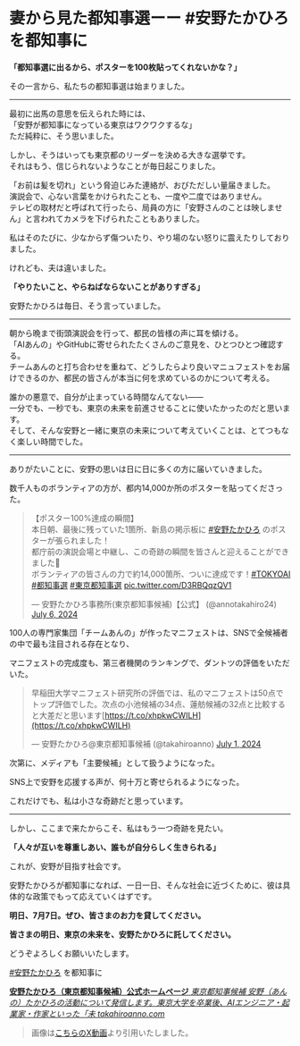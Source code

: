 # 妻から見た都知事選ーー #安野たかひろ を都知事に

**「都知事選に出るから、ポスターを100枚貼ってくれないかな？」**

その一言から、私たちの都知事選は始まりました。

* * *

最初に出馬の意思を伝えられた時には、  
「安野が都知事になっている東京はワクワクするな」  
ただ純粋に、そう思いました。

しかし、そうはいっても東京都のリーダーを決める大きな選挙です。  
それはもう、信じられないようなことが毎日起こりました。

「お前は髪を切れ」という脅迫じみた連絡が、おびただしい量届きました。  
演説会で、心ない言葉をかけられたことも、一度や二度ではありません。  
テレビの取材だと呼ばれて行ったら、局員の方に「安野さんのことは映しません」と言われてカメラを下げられたこともありました。

私はそのたびに、少なからず傷ついたり、やり場のない怒りに震えたりしておりました。

けれども、夫は違いました。

**「やりたいこと、やらねばならないことがありすぎる」**

安野たかひろは毎日、そう言っていました。

* * *

朝から晩まで街頭演説会を行って、都民の皆様の声に耳を傾ける。  
「AIあんの」やGitHubに寄せられたたくさんのご意見を、ひとつひとつ確認する。  
チームあんのと打ち合わせを重ねて、どうしたらより良いマニュフェストをお届けできるのか、都民の皆さんが本当に何を求めているのかについて考える。

誰かの悪意で、自分が止まっている時間なんてない――  
一分でも、一秒でも、東京の未来を前進させることに使いたかったのだと思います。  
そして、そんな安野と一緒に東京の未来について考えていくことは、とてつもなく楽しい時間でした。

* * *

ありがたいことに、安野の思いは日に日に多くの方に届いていきました。

数千人ものボランティアの方が、都内14,000か所のポスターを貼ってくださった。

> 【ポスター100%達成の瞬間】  
> 本日朝、最後に残っていた1箇所、新島の掲示板に [#安野たかひろ](https://twitter.com/hashtag/%E5%AE%89%E9%87%8E%E3%81%9F%E3%81%8B%E3%81%B2%E3%82%8D?src=hash&ref_src=twsrc%5Etfw) のポスターが張られました！  
> 都庁前の演説会場と中継し、この奇跡の瞬間を皆さんと迎えることができました🎉  
> ボランティアの皆さんの力で約14,000箇所、ついに達成です！[#TOKYOAI](https://twitter.com/hashtag/TOKYOAI?src=hash&ref_src=twsrc%5Etfw) [#都知事選](https://twitter.com/hashtag/%E9%83%BD%E7%9F%A5%E4%BA%8B%E9%81%B8?src=hash&ref_src=twsrc%5Etfw) [#東京都知事選](https://twitter.com/hashtag/%E6%9D%B1%E4%BA%AC%E9%83%BD%E7%9F%A5%E4%BA%8B%E9%81%B8?src=hash&ref_src=twsrc%5Etfw) [pic.twitter.com/D3RBQqzQV1](https://t.co/D3RBQqzQV1)
> 
> — 安野たかひろ事務所(東京都知事候補)【公式】 (@annotakahiro24) [July 6, 2024](https://twitter.com/annotakahiro24/status/1809472267052798123?ref_src=twsrc%5Etfw)

100人の専門家集団「チームあんの」が作ったマニフェストは、SNSで全候補者の中で最も注目される存在となり、

マニフェストの完成度も、第三者機関のランキングで、ダントツの評価をいただいた。

> 早稲田大学マニフェスト研究所の評価では、私のマニフェストは50点でトップ評価でした。次点の小池候補の34点、蓮舫候補の32点と比較すると大差だと思います[https://t.co/xhpkwCWILH](https://t.co/xhpkwCWILH)
> 
> — 安野たかひろ@東京都知事候補 (@takahiroanno) [July 1, 2024](https://twitter.com/takahiroanno/status/1807724402790068515?ref_src=twsrc%5Etfw)

次第に、メディアも「主要候補」として扱うようになった。

SNS上で安野を応援する声が、何十万と寄せられるようになった。

これだけでも、私は小さな奇跡だと思っています。

* * *

しかし、ここまで来たからこそ、私はもう一つ奇跡を見たい。

**「人々が互いを尊重しあい、誰もが自分らしく生きられる」**

これが、安野が目指す社会です。

安野たかひろが都知事になれば、一日一日、そんな社会に近づくために、彼は具体的な政策でもって応えていくはずです。

  

**明日、7月7日。ぜひ、皆さまのお力を貸してください。**

**皆さまの明日、東京の未来を、安野たかひろに託してください。**

  

どうぞよろしくお願いいたします。

  

[#安野たかひろ](https://note.com/hashtag/%E5%AE%89%E9%87%8E%E3%81%9F%E3%81%8B%E3%81%B2%E3%82%8D) を都知事に

[**安野たかひろ（東京都知事候補）公式ホームページ** _東京都知事候補 安野（あんの）たかひろの活動について発信します。東京大学を卒業後、AIエンジニア・起業家・作家といった「未_ _takahiroanno.com_](https://takahiroanno.com/)[](https://takahiroanno.com/)

> 画像は[こちらのX動画](https://x.com/snowdance87/status/1809301041093177672)より引用いたしました。